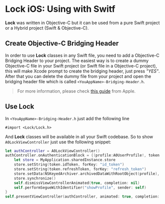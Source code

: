# Lock iOS: Using with Switf

**Lock** was written in Objective-C but it can be used from a pure Swift project or a Hybrid project (Swift & Objective-C).

## Create Objective-C Bridging Header
In order to use **Lock** classes in any Swift file, you need to add a Objective-C Bridging Header to your project. The easiest way is to create a dummy Objective-C file in your Swift project (or Swift file in a Objective-C project), this will make Xcode prompt to create the bridging header, just press _"YES"_. After that you can delete the dummy file from your project and open the bridging header file which is called `<YouAppName>-Bridging-Header.h`.

> For more information, please check [this guide](https://developer.apple.com/library/ios/documentation/swift/conceptual/buildingcocoaapps/MixandMatch.html) from Apple.

## Use Lock
In `<YouAppName>-Bridging-Header.h` just add the following line
```objc
#import <Lock/Lock.h>
```

And **Lock** classes will be available in all your Swift codebase. So to show `A0LockViewController` just use the following snippet:

```swift
let authController = A0LockViewController()
authController.onAuthenticationBlock = {(profile:A0UserProfile!, token:A0Token!) -> () in
    let store = MyApplication.sharedInstance.store
    store.setString(token.idToken, forKey: "id_token")
    store.setString(token.refreshToken, forKey: "refresh_token")
    store.setData(NSKeyedArchiver.archivedDataWithRootObject(profile), forKey: "profile")
    store.synchronize()
    self.dismissViewControllerAnimated(true, completion: nil)
    self.performSegueWithIdentifier("showProfile", sender: self)
}
self.presentViewController(authController, animated: true, completion: nil)
```
